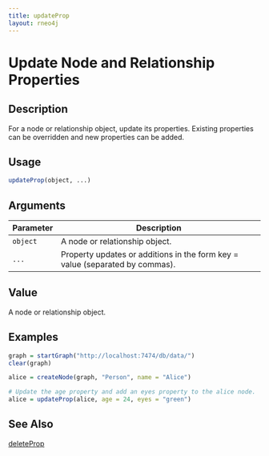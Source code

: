 ```yaml
---
title: updateProp
layout: rneo4j
---
```


# Update Node and Relationship Properties

## Description

For a node or relationship object, update its properties. Existing properties can be overridden and new properties can be added.

## Usage

```r
updateProp(object, ...)
```

## Arguments

| Parameter | Description |
| --------- | ----------- |
| `object`  | A node or relationship object. |
| `...`     | Property updates or additions in the form key = value (separated by commas). |

## Value

A node or relationship object.

## Examples

```r
graph = startGraph("http://localhost:7474/db/data/")
clear(graph)

alice = createNode(graph, "Person", name = "Alice")

# Update the age property and add an eyes property to the alice node.
alice = updateProp(alice, age = 24, eyes = "green")
```

## See Also

[deleteProp](delete-prop.html)
